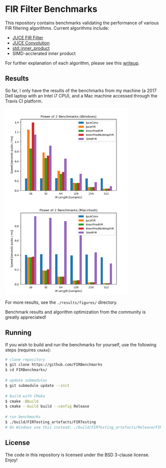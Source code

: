 # FIR Filter Benchmarks

This repository contains benchmarks validating the performance
of various FIR filtering algorithms. Current algorithms include:
- [JUCE FIR Filter](https://docs.juce.com/master/classdsp_1_1FIR_1_1Filter.html)
- [JUCE Convolution](https://docs.juce.com/master/classdsp_1_1Convolution.html)
- [std::inner_product](https://en.cppreference.com/w/cpp/algorithm/inner_produc)
- SIMD-acclerated inner product

For further explanation of each algorithm, please see this
[writeup](https://ccrma.stanford.edu/~jatin/Notebooks/FIRBenchmarks.html).

## Results

So far, I only have the results of the benchmarks from my machine
(a 2017 Dell laptop with an Intel i7 CPU), and a Mac machine
accessed through the Travis CI platform.

<img src="./results/figures/win_pow.png" alt="Pic" width="400"> <img src="./results/figures/mac_pow.png" alt="Pic" width="400">

For more results, see the `./results/figures/` directory.

Benchmark results and algorithm optimization from the community
is greatly appreciated!

## Running

If you wish to build and run the benchmarks for yourself, use
the following steps (requires `cmake`):

```bash
# clone repository
$ git clone https://github.com/FIRBenchmarks
$ cd FIRBenchmarks/

# update submodules
$ git submodule update --init

# build with CMake
$ cmake -Bbuild
$ cmake --build build --config Release

# run benchmarks
$ ./build/FIRTesting_artefacts/FIRTesting
# On Windows use this instead: ./build/FIRTesting_artefacts/Release/FIRTesting.exe
```

## License

The code in this repository is licensed under the BSD 3-clause 
license. Enjoy!

